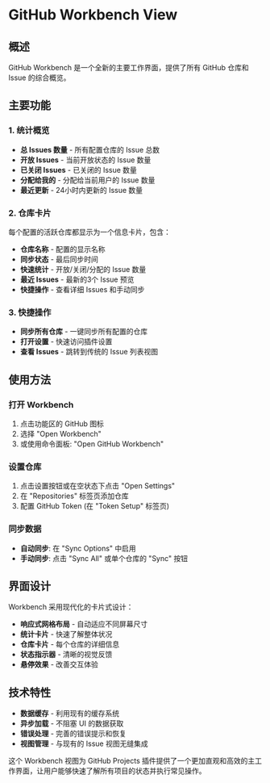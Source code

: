 # GitHub Workbench View

## 概述

GitHub Workbench 是一个全新的主要工作界面，提供了所有 GitHub 仓库和 Issue 的综合概览。

## 主要功能

### 1. 统计概览
- **总 Issues 数量** - 所有配置仓库的 Issue 总数
- **开放 Issues** - 当前开放状态的 Issue 数量
- **已关闭 Issues** - 已关闭的 Issue 数量  
- **分配给我的** - 分配给当前用户的 Issue 数量
- **最近更新** - 24小时内更新的 Issue 数量

### 2. 仓库卡片
每个配置的活跃仓库都显示为一个信息卡片，包含：

- **仓库名称** - 配置的显示名称
- **同步状态** - 最后同步时间
- **快速统计** - 开放/关闭/分配的 Issue 数量
- **最近 Issues** - 最新的3个 Issue 预览
- **快捷操作** - 查看详细 Issues 和手动同步

### 3. 快捷操作
- **同步所有仓库** - 一键同步所有配置的仓库
- **打开设置** - 快速访问插件设置
- **查看 Issues** - 跳转到传统的 Issue 列表视图

## 使用方法

### 打开 Workbench
1. 点击功能区的 GitHub 图标
2. 选择 "Open Workbench"
3. 或使用命令面板: "Open GitHub Workbench"

### 设置仓库
1. 点击设置按钮或在空状态下点击 "Open Settings"
2. 在 "Repositories" 标签页添加仓库
3. 配置 GitHub Token (在 "Token Setup" 标签页)

### 同步数据
- **自动同步**: 在 "Sync Options" 中启用
- **手动同步**: 点击 "Sync All" 或单个仓库的 "Sync" 按钮

## 界面设计

Workbench 采用现代化的卡片式设计：

- **响应式网格布局** - 自动适应不同屏幕尺寸
- **统计卡片** - 快速了解整体状况
- **仓库卡片** - 每个仓库的详细信息
- **状态指示器** - 清晰的视觉反馈
- **悬停效果** - 改善交互体验

## 技术特性

- **数据缓存** - 利用现有的缓存系统
- **异步加载** - 不阻塞 UI 的数据获取
- **错误处理** - 完善的错误提示和恢复
- **视图管理** - 与现有的 Issue 视图无缝集成

这个 Workbench 视图为 GitHub Projects 插件提供了一个更加直观和高效的主工作界面，让用户能够快速了解所有项目的状态并执行常见操作。
